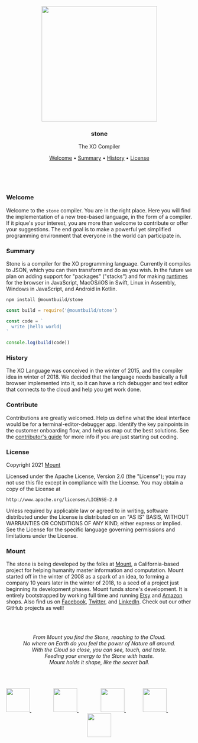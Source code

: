 
<br/>
<br/>
<br/>
<br/>
<br/>
<br/>
<br/>

<p align='center'>
  <img src='https://github.com/mountbuild/stone/blob/build/flash/verse.svg?raw=true' height='312'/>
</p>

<h3 align='center'>stone</h3>
<p align='center'>
  The XO Compiler
</p>

<p align='center'>
  <a href='#welcome'>Welcome</a> •
  <a href='#summary'>Summary</a> •
  <a href='#history'>History</a> •
  <a href='#license'>License</a>
</p>

<br/>
<br/>
<br/>

### Welcome

Welcome to the `stone` compiler. You are in the right place. Here you will find the implementation of a new tree-based language, in the form of a compiler. If it pique's your interest, you are more than welcome to contribute or offer your suggestions. The end goal is to make a powerful yet simplified programming environment that everyone in the world can participate in.

### Summary

Stone is a compiler for the XO programming language. Currently it compiles to JSON, which you can then transform and do as you wish. In the future we plan on adding support for "packages" ("stacks") and for making [runtimes](https://github.com/mountbuild/drive) for the browser in JavaScript, MacOS/iOS in Swift, Linux in Assembly, Windows in JavaScript, and Android in Kotlin.

```bash
npm install @mountbuild/stone
```

```js
const build = require('@mountbuild/stone')

const code = `
  write |hello world|
`

console.log(build(code))
```

### History

The XO Language was conceived in the winter of 2015, and the compiler idea in winter of 2018. We decided that the language needs basically a full browser implemented into it, so it can have a rich debugger and text editor that connects to the cloud and help you get work done.

### Contribute

Contributions are greatly welcomed. Help us define what the ideal interface would be for a terminal-editor-debugger app. Identify the key painpoints in the customer onboarding flow, and help us map out the best solutions. See the [contributor's guide](https://github.com/mountbuild/.github/blob/build/CONTRIBUTING.md) for more info if you are just starting out coding.

### License

Copyright 2021 <a href='https://mount.build'>Mount</a>

Licensed under the Apache License, Version 2.0 (the "License");
you may not use this file except in compliance with the License.
You may obtain a copy of the License at

    http://www.apache.org/licenses/LICENSE-2.0

Unless required by applicable law or agreed to in writing, software
distributed under the License is distributed on an "AS IS" BASIS,
WITHOUT WARRANTIES OR CONDITIONS OF ANY KIND, either express or implied.
See the License for the specific language governing permissions and
limitations under the License.

### Mount

The stone is being developed by the folks at [Mount](https://mount.build), a California-based project for helping humanity master information and computation. Mount started off in the winter of 2008 as a spark of an idea, to forming a company 10 years later in the winter of 2018, to a seed of a project just beginning its development phases. Mount funds stone's development. It is entirely bootstrapped by working full time and running [Etsy](https://etsy.com/shop/mountbuild) and [Amazon](https://www.amazon.com/s?rh=p_27%3AMount+Build) shops. Also find us on [Facebook](https://www.facebook.com/mountbuild), [Twitter](https://twitter.com/mountbuild), and [LinkedIn](https://www.linkedin.com/company/mountbuild). Check out our other GitHub projects as well!

<br/>
<br/>

<p align='center'>
  <em>From Mount you find the Stone, reaching to the Cloud.<br/>
  No where on Earth do you feel the power of Nature all around.<br/>
  With the Cloud so close, you can see, touch, and taste.<br/>
  Feeding your energy to the Stone with haste.<br/>
  Mount holds it shape, like the secret ball.</em>
</p>

<br/>
<br/>

<p align='center'>
  <a href='https://twitter.com/mountbuild'>
    <img src='https://mount.build/slate/twitter.png' height='64' />
  </a>　　　　
  <a href='https://etsy.com/shop/mountbuild'>
    <img src='https://mount.build/slate/etsy.png' height='64' />
  </a>　　　　
  <a href='https://github.com/mountbuild'>
    <img src='https://mount.build/slate/github.png' height='64' />
  </a>　　　
  <a href='https://www.amazon.com/s?rh=p_27%3AMount+Build'>
    <img src='https://mount.build/slate/amazon.png' height='64' />
  </a>　　　　　
  <a href='https://www.facebook.com/mountbuild'>
    <img src='https://mount.build/slate/facebook.png' height='64' />
  </a>
</p>

<br/>
<br/>
